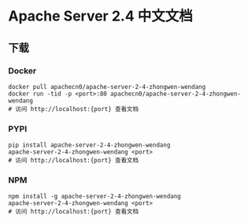 # Apache Server 2.4 中文文档

## 下载

### Docker

```
docker pull apachecn0/apache-server-2-4-zhongwen-wendang
docker run -tid -p <port>:80 apachecn0/apache-server-2-4-zhongwen-wendang
# 访问 http://localhost:{port} 查看文档
```

### PYPI

```
pip install apache-server-2-4-zhongwen-wendang
apache-server-2-4-zhongwen-wendang <port>
# 访问 http://localhost:{port} 查看文档
```

### NPM

```
npm install -g apache-server-2-4-zhongwen-wendang
apache-server-2-4-zhongwen-wendang <port>
# 访问 http://localhost:{port} 查看文档
```
